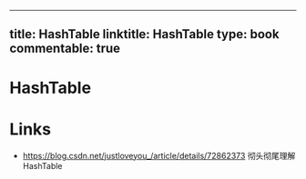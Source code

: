 
---
title: HashTable
linktitle: HashTable
type: book
commentable: true
---

# HashTable

# Links

- https://blog.csdn.net/justloveyou_/article/details/72862373 彻头彻尾理解 HashTable

    